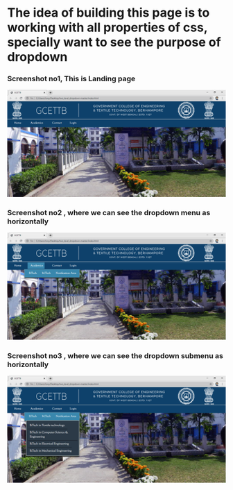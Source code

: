 # The idea of building this page is to working with all properties of css, specially want to see the purpose of dropdown
<h3> Screenshot no1, This is Landing page </h3>

![Alt text](Images/1.PNG?raw=true "Picture 1" )

<h3> Screenshot no2 , where we can see the dropdown menu as horizontally </h3>

![Alt text](Images/2.PNG?raw=true "Picture 1" )

<h3> Screenshot no3 , where we can see the dropdown submenu as horizontally </h3>

![Alt text](Images/3.PNG?raw=true "Picture 1" )
